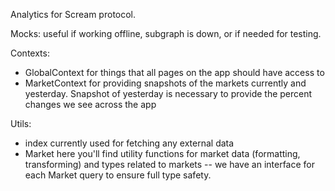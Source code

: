 Analytics for Scream protocol.

Mocks:
useful if working offline, subgraph is down, or if needed for testing.

Contexts:

- GlobalContext
  for things that all pages on the app should have access to
- MarketContext
  for providing snapshots of the markets currently and yesterday. Snapshot of yesterday is necessary to provide the percent changes we see across the app

Utils:

- index
  currently used for fetching any external data
- Market
  here you'll find utility functions for market data (formatting, transforming) and types related to markets -- we have an interface for each Market query to ensure full type safety.
